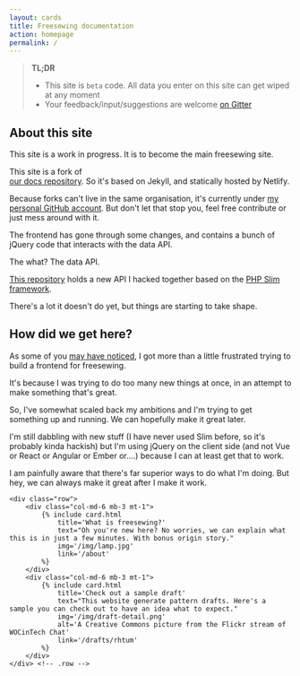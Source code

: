 ```yaml
---
layout: cards
title: Freesewing documentation
action: homepage
permalink: /
---
```

<div class="container">
<div class="row">
<div class="col-sm-10 offset-sm-1 col-md-8 offset-md-2" markdown="1">


> __TL;DR__ 
> 
> - This site is `beta` code. All data you enter on this site can get wiped at any moment
> - Your feedback/input/suggestions are welcome [on Gitter](https://gitter.im/freesewing/freesewing)

## About this site

This site is a work in progress. It is to become the main freesewing site.

This site is a fork of  
[our docs repository](https://github.com/freesewing/docs).
So it's based on Jekyll, and statically hosted by Netlify.

Because forks can't live in the same organisation, it's currently under 
[my personal GitHub account](https://github.com/joostdecock/site).
But don't let that stop you, feel free contribute or just mess around with it.

The frontend has gone through some changes, and 
contains a bunch of jQuery code that interacts with the data API.

The what? The data API.

[This repository](https://github.com/freesewing/data) holds a new API I hacked together based on the 
[PHP Slim framework](http://slimframework.com/).

There's a lot it doesn't do yet, but things are starting to take shape.

## How did we get here?

As some of you [may have noticed](https://gitter.im/freesewing/freesewing?at=58f8d08b881b89e1016c19c4),
I got more than a little frustrated trying to build a frontend for freesewing.

It's because I was trying to do too many new things at once, in an attempt to make something that's great.

So, I've somewhat scaled back my ambitions and I'm trying to get something up and running. 
We can hopefully make it great later.

I'm still dabbling with new stuff (I have never used Slim before, so it's probably kinda hackish)
but I'm using jQuery on the client side (and not Vue or React or Angular or Ember or....) because
I can at least get that to work.

I am painfully aware that there's far superior ways to do what I'm doing. 
But hey, we can always make it great after I make it work.


</div>
</div>


    <div class="row">
        <div class="col-md-6 mb-3 mt-1">
            {% include card.html 
                title='What is freesewing?'
                text="Oh you're new here? No worries, we can explain what this is in just a few minutes. With bonus origin story."
                img='/img/lamp.jpg'
                link='/about'
            %}
        </div>
        <div class="col-md-6 mb-3 mt-1">
            {% include card.html 
                title='Check out a sample draft'
                text="This website generate pattern drafts. Here's a sample you can check out to have an idea what to expect."
                img='/img/draft-detail.png'
                alt='A Creative Commons picture from the Flickr stream of WOCinTech Chat'
                link='/drafts/rhtum'
            %}
        </div>
    </div> <!-- .row -->


</div> <!-- .container -->
